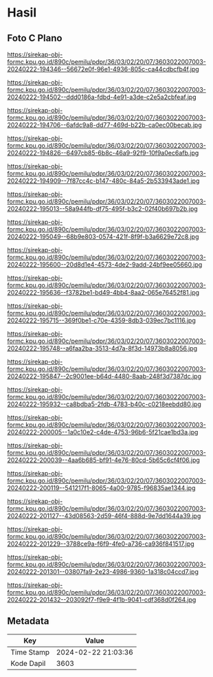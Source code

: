# Hasil

## Foto C Plano

https://sirekap-obj-formc.kpu.go.id/890c/pemilu/pdpr/36/03/02/20/07/3603022007003-20240222-194346--56672e0f-96e1-4936-805c-ca44cdbcfb4f.jpg

https://sirekap-obj-formc.kpu.go.id/890c/pemilu/pdpr/36/03/02/20/07/3603022007003-20240222-194502--ddd0186a-fdbd-4e91-a3de-c2e5a2cbfeaf.jpg

https://sirekap-obj-formc.kpu.go.id/890c/pemilu/pdpr/36/03/02/20/07/3603022007003-20240222-194706--6afdc9a8-dd77-469d-b22b-ca0ec00becab.jpg

https://sirekap-obj-formc.kpu.go.id/890c/pemilu/pdpr/36/03/02/20/07/3603022007003-20240222-194826--6497cb85-6b8c-46a9-92f9-10f9a0ec6afb.jpg

https://sirekap-obj-formc.kpu.go.id/890c/pemilu/pdpr/36/03/02/20/07/3603022007003-20240222-194909--7f87cc4c-b147-480c-84a5-2b533943ade1.jpg

https://sirekap-obj-formc.kpu.go.id/890c/pemilu/pdpr/36/03/02/20/07/3603022007003-20240222-195013--58a944fb-df75-495f-b3c2-02f40b697b2b.jpg

https://sirekap-obj-formc.kpu.go.id/890c/pemilu/pdpr/36/03/02/20/07/3603022007003-20240222-195049--68b9e803-0574-421f-8f9f-b3a6629e72c8.jpg

https://sirekap-obj-formc.kpu.go.id/890c/pemilu/pdpr/36/03/02/20/07/3603022007003-20240222-195600--20d8d1e4-4573-4de2-9add-24bf9ee05660.jpg

https://sirekap-obj-formc.kpu.go.id/890c/pemilu/pdpr/36/03/02/20/07/3603022007003-20240222-195636--f3782be1-bd49-4bb4-8aa2-065e76452f81.jpg

https://sirekap-obj-formc.kpu.go.id/890c/pemilu/pdpr/36/03/02/20/07/3603022007003-20240222-195715--369f0be1-c70e-4359-8db3-039ec7bc1116.jpg

https://sirekap-obj-formc.kpu.go.id/890c/pemilu/pdpr/36/03/02/20/07/3603022007003-20240222-195748--a6faa2ba-3513-4d7a-8f3d-14973b8a8056.jpg

https://sirekap-obj-formc.kpu.go.id/890c/pemilu/pdpr/36/03/02/20/07/3603022007003-20240222-195847--2c9001ee-b64d-4480-8aab-248f3d7387dc.jpg

https://sirekap-obj-formc.kpu.go.id/890c/pemilu/pdpr/36/03/02/20/07/3603022007003-20240222-195932--ca8bdba5-2fdb-4783-b40c-c0218eebdd80.jpg

https://sirekap-obj-formc.kpu.go.id/890c/pemilu/pdpr/36/03/02/20/07/3603022007003-20240222-200005--1a0c10e2-c4de-4753-96b6-5f21cae1bd3a.jpg

https://sirekap-obj-formc.kpu.go.id/890c/pemilu/pdpr/36/03/02/20/07/3603022007003-20240222-200039--4aa6b685-bf91-4e76-80cd-5b65c6cf4f06.jpg

https://sirekap-obj-formc.kpu.go.id/890c/pemilu/pdpr/36/03/02/20/07/3603022007003-20240222-200119--541217f1-8065-4a00-9785-f96835ae1344.jpg

https://sirekap-obj-formc.kpu.go.id/890c/pemilu/pdpr/36/03/02/20/07/3603022007003-20240222-201127--43d08563-2d59-46f4-888d-9e7dd1644a39.jpg

https://sirekap-obj-formc.kpu.go.id/890c/pemilu/pdpr/36/03/02/20/07/3603022007003-20240222-201229--3788ce9a-f6f9-4fe0-a736-ca936f841517.jpg

https://sirekap-obj-formc.kpu.go.id/890c/pemilu/pdpr/36/03/02/20/07/3603022007003-20240222-201301--03807fa9-2e23-4986-9360-1a318c04ccd7.jpg

https://sirekap-obj-formc.kpu.go.id/890c/pemilu/pdpr/36/03/02/20/07/3603022007003-20240222-201432--203092f7-f9e9-4f1b-9041-cdf368d0f264.jpg


## Metadata

| Key        | Value               |
| ---------- | ------------------- |
| Time Stamp | 2024-02-22 21:03:36 |
| Kode Dapil | 3603                |



